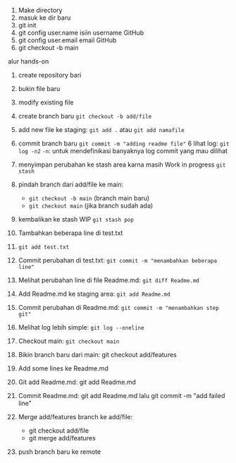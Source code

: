 1. Make directory
2. masuk ke dir baru
3. git init
4. git config user.name isiin username GitHub
5. git config user.email email GitHub
6. git checkout -b main


alur hands-on
1. create repository bari
2. bukin file baru
3. modify existing file
4. create branch baru `git checkout -b add/file`
5. add new file ke staging: `git add .` atau `git add namafile`
5. commit branch baru `git commit -m "adding readme file"`
6 lihat log: `git log -n2` `-n`: untuk mendefinikasi banyaknya log commit yang mau dilihat
7. menyimpan perubahan ke stash area karna masih Work in progress `git stash`
8. pindah branch dari add/file ke main:
    - `git checkout -b main` (branch main baru)
    - `git checkout main` (jika branch sudah ada)
9. kembalikan ke stash WIP `git stash pop`
10. Tambahkan beberapa line di test.txt
11. `git add test.txt`
12. Commit perubahan di test.txt: `git commit -m "menambahkan beberapa line"`
13. Melihat perubahan line di file Readme.md: `git diff Readme.md`
14. Add Readme.md ke staging area: `git add Readme.md`
15. Commit perubahan di Readme.md: `git commit -m "menambahkan step git"`
16. Melihat log lebih simple: `git log --oneline`
17. Checkout main: `git checkout main`
18. Bikin branch baru dari main: git checkout add/features
19. Add some lines ke Readme.md
20. Git add Readme.md: git add Readme.md
21. Commit Readme.md: git add Readme.md lalu git commit -m "add failed line"
22. Merge add/features branch ke add/file:
    - git checkout add/file
    - git merge add/features

6. push branch baru ke remote

